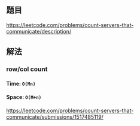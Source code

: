 ## 題目
https://leetcode.com/problems/count-servers-that-communicate/description/

## 解法
### row/col count
#### Time: `O(Mn)`
#### Space: `O(M+n)`
https://leetcode.com/problems/count-servers-that-communicate/submissions/1517485119/
